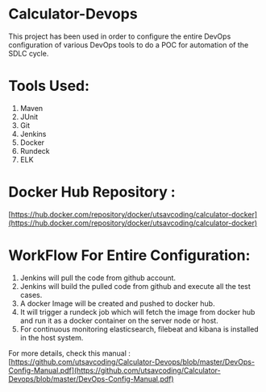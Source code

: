 # Calculator-Devops

This project has been used in order to configure the entire DevOps configuration of various DevOps tools to do a POC for automation of the SDLC cycle.

# Tools Used:

1. Maven
2. JUnit
3. Git
4. Jenkins
5. Docker
6. Rundeck
7. ELK

# Docker Hub Repository :

[https://hub.docker.com/repository/docker/utsavcoding/calculator-docker](https://hub.docker.com/repository/docker/utsavcoding/calculator-docker)

# WorkFlow For Entire Configuration:

1. Jenkins will pull the code from github account.
2. Jenkins will build the pulled code from github and execute all the test cases.
3. A docker Image will be created and pushed to docker hub.
4. It will trigger a rundeck job which will fetch the image from docker hub and run it as a docker container on the server node or host.
5. For continuous monitoring elasticsearch, filebeat and kibana is installed in the host system.

For more details, check this manual : [https://github.com/utsavcoding/Calculator-Devops/blob/master/DevOps-Config-Manual.pdf](https://github.com/utsavcoding/Calculator-Devops/blob/master/DevOps-Config-Manual.pdf)
